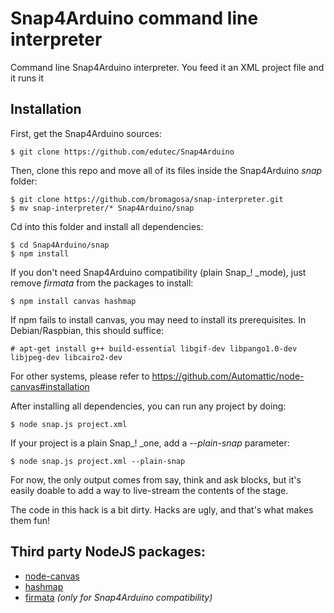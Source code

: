 # Snap4Arduino command line interpreter
Command line Snap4Arduino interpreter. You feed it an XML project file and it runs it

## Installation

First, get the Snap4Arduino sources:

```
$ git clone https://github.com/edutec/Snap4Arduino
```

Then, clone this repo and move all of its files inside the Snap4Arduino _snap_ folder:

```
$ git clone https://github.com/bromagosa/snap-interpreter.git
$ mv snap-interpreter/* Snap4Arduino/snap
```

Cd into this folder and install all dependencies:

```
$ cd Snap4Arduino/snap
$ npm install
```

If you don't need Snap4Arduino compatibility (plain Snap_! _mode), just remove _firmata_ from the packages to install:

```
$ npm install canvas hashmap
```

If npm fails to install canvas, you may need to install its prerequisites. In Debian/Raspbian, this should suffice:

```
# apt-get install g++ build-essential libgif-dev libpango1.0-dev libjpeg-dev libcairo2-dev
```

For other systems, please refer to https://github.com/Automattic/node-canvas#installation

After installing all dependencies, you can run any project by doing:

```
$ node snap.js project.xml
```

If your project is a plain Snap_! _one, add a _--plain-snap_ parameter:

```
$ node snap.js project.xml --plain-snap
```

For now, the only output comes from say, think and ask blocks, but it's easily doable to add a way to live-stream the contents of the stage.

The code in this hack is a bit dirty. Hacks are ugly, and that's what makes them fun!

## Third party NodeJS packages:
* [node-canvas](https://github.com/Automattic/node-canvas)
* [hashmap](https://www.npmjs.com/package/hashmap)
* [firmata](https://github.com/jgautier/firmata) _(only for Snap4Arduino compatibility)_
